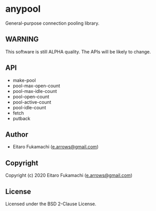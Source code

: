 # anypool

General-purpose connection pooling library.

## WARNING

This software is still ALPHA quality. The APIs will be likely to change.

## API

- make-pool
- pool-max-open-count
- pool-max-idle-count
- pool-open-count
- pool-active-count
- pool-idle-count
- fetch
- putback

## Author

* Eitaro Fukamachi (e.arrows@gmail.com)

## Copyright

Copyright (c) 2020 Eitaro Fukamachi (e.arrows@gmail.com)

## License

Licensed under the BSD 2-Clause License.
